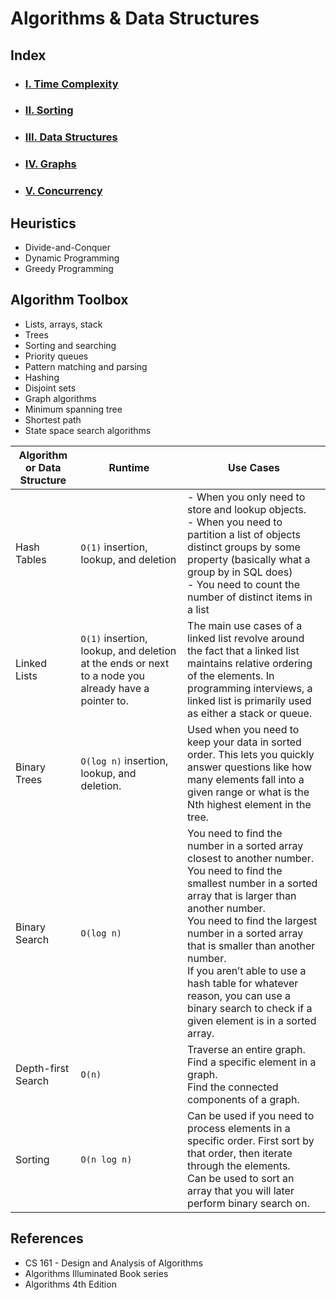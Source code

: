 # Algorithms & Data Structures

## Index
* ### [I. Time Complexity](complexity.md)
* ### [II. Sorting](./sorting/README.md)
* ### [III. Data Structures](./datastructures/README.md)
* ### [IV. Graphs](./graphs/README.md)
* ### [V. Concurrency](./concurrency/README.md)

## Heuristics
- Divide-and-Conquer
- Dynamic Programming
- Greedy Programming

## Algorithm Toolbox
- Lists, arrays, stack
- Trees
- Sorting and searching
- Priority queues
- Pattern matching and parsing
- Hashing
- Disjoint sets
- Graph algorithms
- Minimum spanning tree
- Shortest path
- State space search algorithms

| Algorithm or Data Structure | Runtime                                                                                             | Use Cases                                                                                                                                                                                                                                                                                                                                                                                                            |
| --------------------------- | --------------------------------------------------------------------------------------------------- | -------------------------------------------------------------------------------------------------------------------------------------------------------------------------------------------------------------------------------------------------------------------------------------------------------------------------------------------------------------------------------------------------------------------- |
| Hash Tables                 | `O(1)` insertion, lookup, and deletion                                                              | - When you only need to store and lookup objects.<br/>- When you need to partition a list of objects distinct groups by some property (basically what a group by in SQL does)<br/>- You need to count the number of distinct items in a list                                                                                                                                                                         |
| Linked Lists                | `O(1)` insertion, lookup, and deletion at the ends or next to a node you already have a pointer to. | The main use cases of a linked list revolve around the fact that a linked list maintains relative ordering of the elements. In programming interviews, a linked list is primarily used as either a stack or queue.                                                                                                                                                                                                   |
| Binary Trees                | `O(log n)` insertion, lookup, and deletion.                                                         | Used when you need to keep your data in sorted order. This lets you quickly answer questions like how many elements fall into a given range or what is the Nth highest element in the tree.                                                                                                                                                                                                                          |
| Binary Search               | `O(log n)`                                                                                          | You need to find the number in a sorted array closest to another number.<br/>You need to find the smallest number in a sorted array that is larger than another number.<br/>You need to find the largest number in a sorted array that is smaller than another number.<br/>If you aren’t able to use a hash table for whatever reason, you can use a binary search to check if a given element is in a sorted array. |
| Depth-first Search          | `O(n)`                                                                                              | Traverse an entire graph.<br/>Find a specific element in a graph.<br/>Find the connected components of a graph.                                                                                                                                                                                                                                                                                                      |
| Sorting                     | `O(n log n)`                                                                                        | Can be used if you need to process elements in a specific order. First sort by that order, then iterate through the elements.<br/>Can be used to sort an array that you will later perform binary search on.                                                                                                                                                                                                         |

## References
- CS 161 - Design and Analysis of Algorithms
- Algorithms Illuminated Book series
- Algorithms 4th Edition
